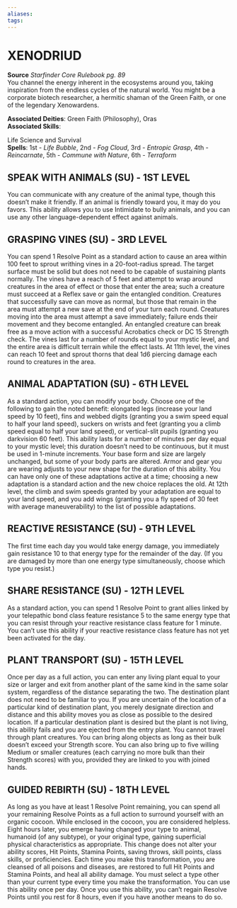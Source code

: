 ```yaml
---
aliases: 
tags: 
---
```

# XENODRIUD
**Source** _Starfinder Core Rulebook pg. 89_  
You channel the energy inherent in the ecosystems around you, taking inspiration from the endless cycles of the natural world. You might be a corporate biotech researcher, a hermitic shaman of the Green Faith, or one of the legendary Xenowardens.

**Associated Deities**: Green Faith (Philosophy), Oras  
**Associated Skills**:

Life Science and Survival  
**Spells**: 1st - _Life Bubble_, 2nd - _Fog Cloud_, 3rd - _Entropic Grasp_, 4th - _Reincarnate_, 5th - _Commune with Nature_, 6th - _Terraform_

## SPEAK WITH ANIMALS (SU) - 1ST LEVEL

You can communicate with any creature of the animal type, though this doesn’t make it friendly. If an animal is friendly toward you, it may do you favors. This ability allows you to use Intimidate to bully animals, and you can use any other language-dependent effect against animals.  

## GRASPING VINES (SU) - 3RD LEVEL

You can spend 1 Resolve Point as a standard action to cause an area within 100 feet to sprout writhing vines in a 20-foot-radius spread. The target surface must be solid but does not need to be capable of sustaining plants normally. The vines have a reach of 5 feet and attempt to wrap around creatures in the area of effect or those that enter the area; such a creature must succeed at a Reflex save or gain the entangled condition. Creatures that successfully save can move as normal, but those that remain in the area must attempt a new save at the end of your turn each round. Creatures moving into the area must attempt a save immediately; failure ends their movement and they become entangled. An entangled creature can break free as a move action with a successful Acrobatics check or DC 15 Strength check. The vines last for a number of rounds equal to your mystic level, and the entire area is difficult terrain while the effect lasts. At 11th level, the vines can reach 10 feet and sprout thorns that deal 1d6 piercing damage each round to creatures in the area.  

## ANIMAL ADAPTATION (SU) - 6TH LEVEL

As a standard action, you can modify your body. Choose one of the following to gain the noted benefit: elongated legs (increase your land speed by 10 feet), fins and webbed digits (granting you a swim speed equal to half your land speed), suckers on wrists and feet (granting you a climb speed equal to half your land speed), or vertical-slit pupils (granting you darkvision 60 feet). This ability lasts for a number of minutes per day equal to your mystic level; this duration doesn’t need to be continuous, but it must be used in 1-minute increments. Your base form and size are largely unchanged, but some of your body parts are altered. Armor and gear you are wearing adjusts to your new shape for the duration of this ability. You can have only one of these adaptations active at a time; choosing a new adaptation is a standard action and the new choice replaces the old. At 12th level, the climb and swim speeds granted by your adaptation are equal to your land speed, and you add wings (granting you a fly speed of 30 feet with average maneuverability) to the list of possible adaptations.  

## REACTIVE RESISTANCE (SU) - 9TH LEVEL

The first time each day you would take energy damage, you immediately gain resistance 10 to that energy type for the remainder of the day. (If you are damaged by more than one energy type simultaneously, choose which type you resist.)  

## SHARE RESISTANCE (SU) - 12TH LEVEL

As a standard action, you can spend 1 Resolve Point to grant allies linked by your telepathic bond class feature resistance 5 to the same energy type that you can resist through your reactive resistance class feature for 1 minute. You can’t use this ability if your reactive resistance class feature has not yet been activated for the day.  

## PLANT TRANSPORT (SU) - 15TH LEVEL

Once per day as a full action, you can enter any living plant equal to your size or larger and exit from another plant of the same kind in the same solar system, regardless of the distance separating the two. The destination plant does not need to be familiar to you. If you are uncertain of the location of a particular kind of destination plant, you merely designate direction and distance and this ability moves you as close as possible to the desired location. If a particular destination plant is desired but the plant is not living, this ability fails and you are ejected from the entry plant. You cannot travel through plant creatures. You can bring along objects as long as their bulk doesn’t exceed your Strength score. You can also bring up to five willing Medium or smaller creatures (each carrying no more bulk than their Strength scores) with you, provided they are linked to you with joined hands.  

## GUIDED REBIRTH (SU) - 18TH LEVEL

As long as you have at least 1 Resolve Point remaining, you can spend all your remaining Resolve Points as a full action to surround yourself with an organic cocoon. While enclosed in the cocoon, you are considered helpless. Eight hours later, you emerge having changed your type to animal, humanoid (of any subtype), or your original type, gaining superficial physical characteristics as appropriate. This change does not alter your ability scores, Hit Points, Stamina Points, saving throws, skill points, class skills, or proficiencies. Each time you make this transformation, you are cleansed of all poisons and diseases, are restored to full Hit Points and Stamina Points, and heal all ability damage. You must select a type other than your current type every time you make the transformation. You can use this ability once per day. Once you use this ability, you can’t regain Resolve Points until you rest for 8 hours, even if you have another means to do so.